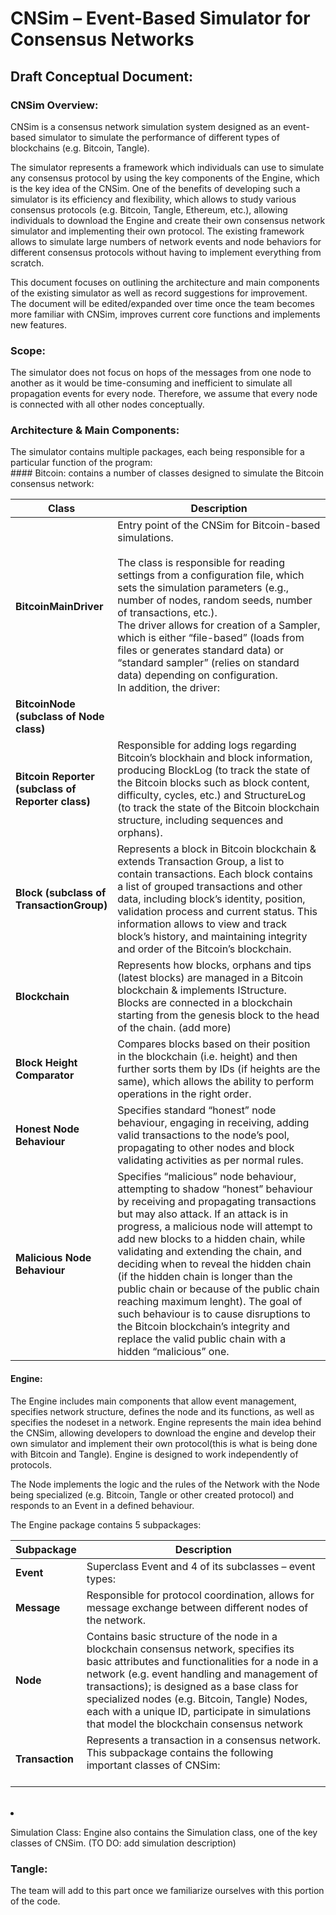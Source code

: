 

# CNSim – Event-Based Simulator for Consensus Networks

## Draft Conceptual Document:

### CNSim Overview:

CNSim is a consensus network simulation system designed as an
event-based simulator to simulate the performance of different types of
blockchains (e.g. Bitcoin, Tangle).

The simulator represents a framework which individuals can use to
simulate any consensus protocol by using the key components of the
Engine, which is the key idea of the CNSim. One of the benefits of
developing such a simulator is its efficiency and flexibility, which
allows to study various consensus protocols (e.g. Bitcoin, Tangle,
Ethereum, etc.), allowing individuals to download the Engine and create
their own consensus network simulator and implementing their own
protocol. The existing framework allows to simulate large numbers of
network events and node behaviors for different consensus protocols
without having to implement everything from scratch.

This document focuses on outlining the architecture and main components
of the existing simulator as well as record suggestions for improvement.
The document will be edited/expanded over time once the team becomes
more familiar with CNSim, improves current core functions and implements
new features.

### Scope:

The simulator does not focus on hops of the messages from one node to
another as it would be time-consuming and inefficient to simulate all
propagation events for every node. Therefore, we assume that every node
is connected with all other nodes conceptually.

### Architecture & Main Components:

The simulator contains multiple packages, each being responsible for a
particular function of the program: <br> \#### Bitcoin: contains a
number of classes designed to simulate the Bitcoin consensus network:

<table>
<colgroup>
<col style="width: 4%" />
<col style="width: 95%" />
</colgroup>
<thead>
<tr class="header">
<th><strong>Class</strong></th>
<th><strong>Description</strong></th>
</tr>
</thead>
<tbody>
<tr class="odd">
<td><strong>BitcoinMainDriver</strong></td>
<td>Entry point of the CNSim for Bitcoin-based simulations. <br> <br/>
The class is responsible for reading settings from a configuration file,
which sets the simulation parameters (e.g., number of nodes, random
seeds, number of transactions, etc.). <br> The driver allows for
creation of a Sampler, which is either “file-based” (loads from files or
generates standard data) or “standard sampler” (relies on standard data)
depending on configuration. <br> In addition, the driver: </td>
</tr>
<tr class="even">
<td><strong>BitcoinNode (subclass of Node class)</strong></td>
<td></td>
</tr>
<tr class="odd">
<td><strong>Bitcoin Reporter (subclass of Reporter class)</strong></td>
<td>Responsible for adding logs regarding Bitcoin’s blockhain and block
information, producing BlockLog (to track the state of the Bitcoin
blocks such as block content, difficulty, cycles, etc.) and StructureLog
(to track the state of the Bitcoin blockchain structure, including
sequences and orphans).</td>
</tr>
<tr class="even">
<td><strong>Block (subclass of TransactionGroup)</strong></td>
<td>Represents a block in Bitcoin blockchain &amp; extends Transaction
Group, a list to contain transactions. Each block contains a list of
grouped transactions and other data, including block’s identity,
position, validation process and current status. This information allows
to view and track block’s history, and maintaining integrity and order
of the Bitcoin’s blockchain.</td>
</tr>
<tr class="odd">
<td><strong>Blockchain</strong></td>
<td>Represents how blocks, orphans and tips (latest blocks) are managed
in a Bitcoin blockchain &amp; implements IStructure. Blocks are
connected in a blockchain starting from the genesis block to the head of
the chain. (add more)</td>
</tr>
<tr class="even">
<td><strong>Block Height Comparator</strong></td>
<td>Compares blocks based on their position in the blockchain
(i.e. height) and then further sorts them by IDs (if heights are the
same), which allows the ability to perform operations in the right
order.</td>
</tr>
<tr class="odd">
<td><strong>Honest Node Behaviour</strong></td>
<td>Specifies standard “honest” node behaviour, engaging in receiving,
adding valid transactions to the node’s pool, propagating to other nodes
and block validating activities as per normal rules.</td>
</tr>
<tr class="even">
<td><strong>Malicious Node Behaviour</strong></td>
<td>Specifies “malicious” node behaviour, attempting to shadow “honest”
behaviour by receiving and propagating transactions but may also attack.
If an attack is in progress, a malicious node will attempt to add new
blocks to a hidden chain, while validating and extending the chain, and
deciding when to reveal the hidden chain (if the hidden chain is longer
than the public chain or because of the public chain reaching maximum
lenght). The goal of such behaviour is to cause disruptions to the
Bitcoin blockchain’s integrity and replace the valid public chain with a
hidden “malicious” one.</td>
</tr>
</tbody>
</table>

#### Engine:

The Engine includes main components that allow event management,
specifies network structure, defines the node and its functions, as well
as specifies the nodeset in a network. Engine represents the main idea
behind the CNSim, allowing developers to download the engine and develop
their own simulator and implement their own protocol(this is what is
being done with Bitcoin and Tangle). Engine is designed to work
independently of protocols.

The Node implements the logic and the rules of the Network with the Node
being specialized (e.g. Bitcoin, Tangle or other created protocol) and
responds to an Event in a defined behaviour.

The Engine package contains 5 subpackages:

<table>
<colgroup>
<col style="width: 1%" />
<col style="width: 98%" />
</colgroup>
<thead>
<tr class="header">
<th><strong>Subpackage</strong></th>
<th><strong>Description</strong></th>
</tr>
</thead>
<tbody>
<tr class="odd">
<td><strong>Event</strong></td>
<td>Superclass Event and 4 of its subclasses – event types: </td>
</tr>
<tr class="even">
<td><strong>Message</strong></td>
<td>Responsible for protocol coordination, allows for message exchange
between different nodes of the network.</td>
</tr>
<tr class="odd">
<td><strong>Node</strong></td>
<td>Contains basic structure of the node in a blockchain consensus
network, specifies its basic attributes and functionalities for a node
in a network (e.g. event handling and management of transactions); is
designed as a base class for specialized nodes (e.g. Bitcoin, Tangle)
Nodes, each with a unique ID, participate in simulations that model the
blockchain consensus network</td>
</tr>
<tr class="even">
<td><strong>Transaction</strong></td>
<td>Represents a transaction in a consensus network. This subpackage
contains the following important classes of CNSim: <br> <br/> </td>
</tr>
</tbody>
</table>

<br/>
<li>

Simulation Class: Engine also contains the Simulation class, one of the
key classes of CNSim. (TO DO: add simulation description)

### Tangle:

The team will add to this part once we familiarize ourselves with this
portion of the code.
